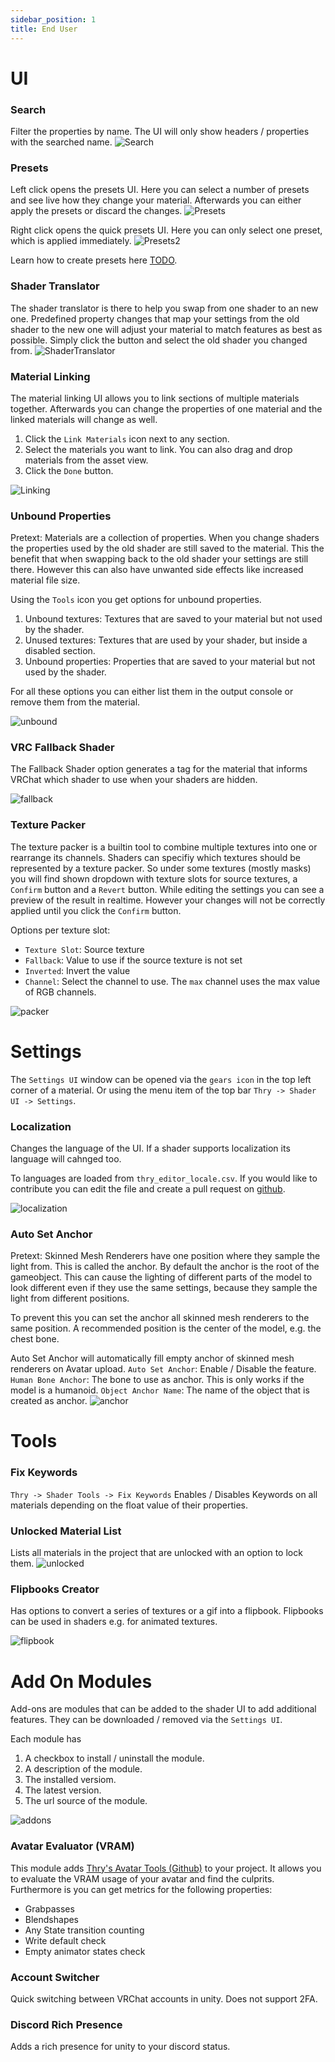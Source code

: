 ```yaml
---
sidebar_position: 1
title: End User
---
```

# UI

### Search
Filter the properties by name. The UI will only show headers / properties with the searched name.
![Search](/img/thryeditor/search.png)

### Presets
Left click opens the presets UI. Here you can select a number of presets and see live how they change your material.
Afterwards you can either apply the presets or discard the changes.
![Presets](/img/thryeditor/presets.png)

Right click opens the quick presets UI. Here you can only select one preset, which is applied immediately.
![Presets2](/img/thryeditor/presets2.png)

Learn how to create presets here [TODO](enduser).

### Shader Translator
The shader translator is there to help you swap from one shader to an new one.
Predefined property changes that map your settings from the old shader to the new one will adjust your material to match features as best as possible.
Simply click the button and select the old shader you changed from.
![ShaderTranslator](/img/thryeditor/shadertranslator.png)

### Material Linking
The material linking UI allows you to link sections of multiple materials together.
Afterwards you can change the properties of one material and the linked materials will change as well.
1. Click the `Link Materials` icon next to any section.
2. Select the materials you want to link.
You can also drag and drop materials from the asset view.
3. Click the `Done` button.

![Linking](/img/thryeditor/linking.png)

### Unbound Properties
Pretext:
Materials are a collection of properties. When you change shaders the properties used by the old shader are still saved to the material.
This the benefit that when swapping back to the old shader your settings are still there.
However this can also have unwanted side effects like increased material file size.

Using the `Tools` icon you get options for unbound properties.
1. Unbound textures: Textures that are saved to your material but not used by the shader.
2. Unused textures: Textures that are used by your shader, but inside a disabled section.
3. Unbound properties: Properties that are saved to your material but not used by the shader.

For all these options you can either list them in the output console or remove them from the material.

![unbound](/img/thryeditor/unbound.png)

### VRC Fallback Shader
The Fallback Shader option generates a tag for the material that informs VRChat which shader to use when your shaders are hidden.

![fallback](/img/thryeditor/fallback.png)

### Texture Packer
The texture packer is a builtin tool to combine multiple textures into one or rearrange its channels.
Shaders can specifiy which textures should be represented by a texture packer.
So under some textures (mostly masks) you will find shown dropdown with texture slots for source textures, a `Confirm` button and a `Revert` button.
While editing the settings you can see a preview of the result in realtime. However your changes will not be correctly applied until you click the `Confirm` button.

Options per texture slot:
- `Texture Slot`: Source texture
- `Fallback`: Value to use if the source texture is not set
- `Inverted`: Invert the value
- `Channel`: Select the channel to use. The `max` channel uses the max value of RGB channels.

![packer](/img/thryeditor/packer.png)

# Settings

The `Settings UI` window can be opened via the `gears icon` in the top left corner of a material. Or using the menu item of the top bar `Thry -> Shader UI -> Settings`.

### Localization
Changes the language of the UI. If a shader supports localization its language will cahnged too.

To languages are loaded from `thry_editor_locale.csv`. If you would like to contribute you can edit the file and create a pull request on [github](https://github.com/Thryrallo/ThryEditor).

![localization](/img/thryeditor/localization.png)

### Auto Set Anchor
Pretext:
Skinned Mesh Renderers have one position where they sample the light from. This is called the anchor.
By default the anchor is the root of the gameobject. This can cause the lighting of different parts of the model to look different even if they use the
same settings, because they sample the light from different positions.

To prevent this you can set the anchor all skinned mesh renderers to the same position. A recommended position is the center of the model, e.g. the chest bone.

Auto Set Anchor will automatically fill empty anchor of skinned mesh renderers on Avatar upload.
`Auto Set Anchor`: Enable / Disable the feature.
`Human Bone Anchor`: The bone to use as anchor. This is only works if the model is a humanoid.
`Object Anchor Name`: The name of the object that is created as anchor.
![anchor](/img/thryeditor/anchor.png)
# Tools

### Fix Keywords
`Thry -> Shader Tools -> Fix Keywords`
Enables / Disables Keywords on all materials depending on the float value of their properties.

### Unlocked Material List
Lists all materials in the project that are unlocked with an option to lock them.
![unlocked](/img/thryeditor/unlocked.png)

### Flipbooks Creator
Has options to convert a series of textures or a gif into a flipbook.
Flipbooks can be used in shaders e.g. for animated textures.

![flipbook](/img/thryeditor/flipbook.png)

# Add On Modules
Add-ons are modules that can be added to the shader UI to add additional features.
They can be downloaded / removed via the `Settings UI`.

Each module has
1. A checkbox to install / uninstall the module.
2. A description of the module.
3. The installed versiom.
4. The latest version.
5. The url source of the module.

![addons](/img/thryeditor/addons.png)

### Avatar Evaluator (VRAM)
This module adds [Thry's Avatar Tools (Github)](https://github.com/Thryrallo/VRCAvatarTools) to your project.
It allows you to evaluate the VRAM usage of your avatar and find the culprits.
Furthermore is you can get metrics for the following properties:
- Grabpasses
- Blendshapes
- Any State transition counting
- Write default check
- Empty animator states check

### Account Switcher
Quick switching between VRChat accounts in unity.
Does not support 2FA.

### Discord Rich Presence
Adds a rich presence for unity to your discord status.